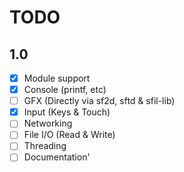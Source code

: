 # TODO
## 1.0
- [x] Module support
- [x] Console (printf, etc)
- [ ] GFX (Directly via sf2d, sftd & sfil-lib)
- [x] Input (Keys & Touch)
- [ ] Networking
- [ ] File I/O (Read & Write)
- [ ] Threading
- [ ] Documentation'
